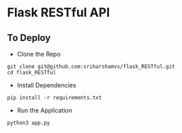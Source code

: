 # Flask RESTful API

## To Deploy 

- Clone the Repo 
```
git clone git@github.com:sriharshamvs/flask_RESTful.git
cd flask_RESTful
```
- Install Dependencies
```
pip install -r requirements.txt
```
- Run the Application
```
python3 app.py
```
